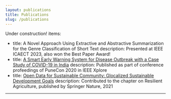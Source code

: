 ```yaml
---
layout: publications
title: Publications
slug: /publications
---
```

Under construction!
items:
  - title: A Novel Approach Using Extractive and Abstractive Summarization for the Genre Classification of Short Text
    description: Presented at IEEE ICAECT 2023, also won the Best Paper Award!
  - title: <a href="https://ieeexplore.ieee.org/document/9362380">A Smart Early Warning System for Disease Outbreak with a Case Study of COVID-19 in India</a>
    description: Published as part of conference profeedings of PuneCon 2020 in IEEE Xplore
  - title: <a href="https://link.springer.com/book/10.1007/978-981-33-4312-2">Open Data for Sustainable Community: Glocalized Sustainable Development Goals</a>
    description: Contributed to the chapter on Resilient Agriculture, published by Springer Nature, 2021
---
<br />
<br />
